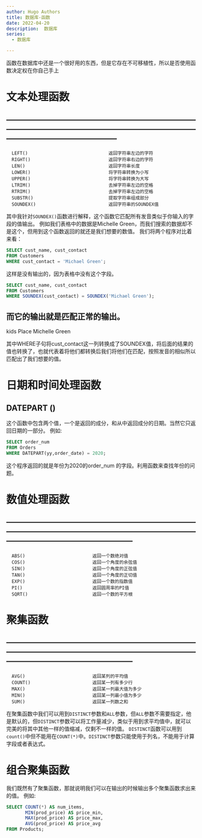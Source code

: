 ```yaml
---
author: Hugo Authors
title: 数据库-函数
date: 2022-04-20
description:  数据库
series:
  - 数据库

---
```


函数在数据库中还是一个很好用的东西，但是它存在不可移植性，所以是否使用函数决定权在你自己手上

<!--more-->

# 文本处理函数

——————————————————————————————————————————————————————————————
--------------------------------------------------------------
      LEFT()                              返回字符串左边的字符
      RIGHT()                             返回字符串右边的字符
      LEN()                               返回字符串长度
      LOWER()                             将字符串转换为小写
      UPPER()                             将字符串转换为大写
      LTRIM()                             去掉字符串左边的空格
      RTRIM()                             去掉字符串左边的空格
      SUBSTR()                            提取字符串组成部分
      SOUNDEX()                           返回字符串的SOUNDEX值

其中我针对`SOUNDEX()`函数进行解释，这个函数它匹配所有发音类似于你输入的字段的值输出。
例如我们表格中的数据是Michelle Green，而我们搜索的数据却不是这个，但用到这个函数返回的就还是我们想要的数值。
我们将两个程序对比着来看：
```sql
SELECT cust_name, cust_contact
FROM Customers
WHERE cust_contact = 'Michael Green';
```
这样是没有输出的，因为表格中没有这个字段。
```sql
SELECT cust_name, cust_contact
FROM Customers
WHERE SOUNDEX(cust_contact) = SOUNDEX('Michael Green');
```
而它的输出就是匹配正常的输出。
------------------------------------
kids Place           Michelle Green

其中WHERE子句将cust_contact这一列转换成了SOUNDEX值，将后面的结果的值也转换了，也就代表着将他们都转换后我们将他们在匹配，按照发音的相似所以匹配出了我们想要的值。

# 日期和时间处理函数
## DATEPART ()
这个函数中包含两个值，一个是返回的成分，和从中返回成分的日期。当然它只返回日期的一部分。
例如:
```sql
SELECT order_num
FROM Orders
WHERE DATEPART(yy,order_date) = 2020;
```
这个程序返回的就是年份为2020的order_num 的字段。利用函数来查找年份的问题。

# 数值处理函数
————————————————————————————————————————————————————————————————
----------------------------------------------------------------
      ABS()                         返回一个数绝对值
      COS()                         返回一个角度的余弦值
      SIN()                         返回一个角度的正弦值
      TAN()                         返回一个角度的正切值
      EXP()                         返回一个数的指数值
      PI()                          返回圆周率的PI值
      SQRT()                        返回一个数的平方根


# 聚集函数
————————————————————————————————————————————————————————————————
----------------------------------------------------------------
      AVG()                         返回某列的平均值
      COUNT()                       返回某一列有多少行
      MAX()                         返回某一列最大值为多少
      MIN()                         返回某一列最小值为多少
      SUM()                         返回某一列数之和

在聚集函数中我们可以用到`DISTINCT`参数和`ALL`参数，但`ALL`参数不需要指定，他是默认的，但`DISTINCT`参数可以将工作量减少，类似于用到求平均值中，就可以完美的将其中其他一样的值缩减，仅剩不一样的值。
`DISTINCT`函数可以用到`count()`中但不能用在`COUNT(*)`中。`DISTINCT`参数只能使用于列名，不能用于计算字段或者表达式。

# 组合聚集函数

我们既然有了聚集函数，那就说明我们可以在输出的时候输出多个聚集函数求出来的值。
例如:
```sql
SELECT COUNT(*) AS num_items,
       MIN(prod_price) AS price_min,
       MAX(prod_price) AS price_max,
       AVG(prod_price) AS price_avg
FROM Products;
```
